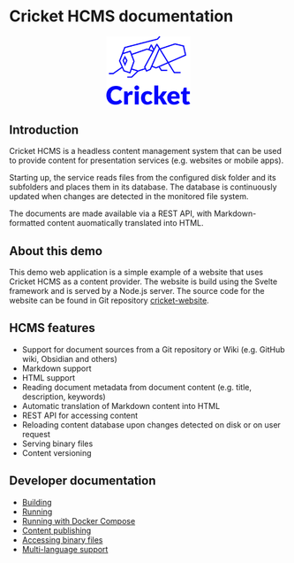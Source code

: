 # Cricket HCMS documentation

<p align="center">
    <img src="assets/cricket-logo.svg" width="30%">
</p>

## Introduction

Cricket HCMS is a headless content management system that can be used to provide content for presentation services 
(e.g. websites or mobile apps).

Starting up, the service reads files from the configured disk folder and its subfolders and places them in its database. The database is continuously updated when changes are detected in the monitored file system.

The documents are made available via a REST API, with Markdown-formatted content auomatically translated into HTML.

## About this demo

This demo web application is a simple example of a website that uses Cricket HCMS as a content provider. The website is build using the Svelte framework and is served by a Node.js server. The source code for the website can be found in Git repository [cricket-website](https://github.com/gskorupa/cricket-website).

## HCMS features

- Support for document sources from a Git repository or Wiki (e.g. GitHub wiki, Obsidian and others)
- Markdown support
- HTML support
- Reading document metadata from document content (e.g. title, description, keywords)
- Automatic translation of Markdown content into HTML
- REST API for accessing content
- Reloading content database upon changes detected on disk or on user request
- Serving binary files
- Content versioning

## Developer documentation

- [Building](building.md)
- [Running](running.md)
- [Running with Docker Compose](running-with-docker-compose.md)
- [Content publishing](publishing.md)
- [Accessing binary files](binary-files.md)
- [Multi-language support](multi-language.md)

